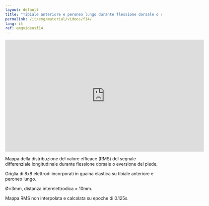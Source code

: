 ```yaml
---
layout: default
title: "Tibiale anteriore e peroneo lungo durante flessione dorsale o eversione del piede."
permalink: /it/emg/material/videos/f14/
lang: it
ref: emgvideosf14
---
```


<iframe width="640" height="360" src="https://www.youtube.com/embed/ao0ZXqpZElk?rel=0&amp;showinfo=0" frameborder="0" gesture="media" allow="encrypted-media" allowfullscreen></iframe>

Mappa della distribuzione del valore efficace (RMS) del segnale differenziale longitudinale durante flessione dorsale o eversione del piede.

Griglia di 8x8 elettrodi incorporati in guaina elastica su tibiale anteriore e peroneo lungo. 

Ø=3mm, distanza interelettrodica = 10mm.  

Mappa RMS non interpolata e calcolata su epoche di 0.125s.
